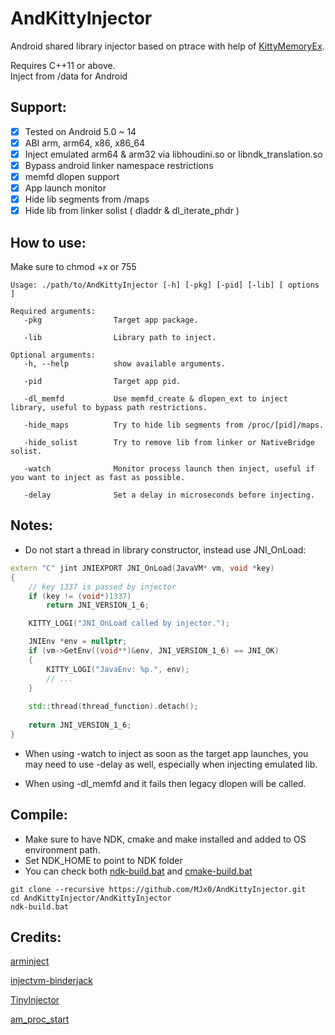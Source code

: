 # AndKittyInjector

Android shared library injector based on ptrace with help of [KittyMemoryEx](https://github.com/MJx0/KittyMemoryEx).

Requires C++11 or above.</br>
Inject from /data for Android

<h2> Support: </h2>

- [x] Tested on Android 5.0  ~ 14
- [x] ABI arm, arm64, x86, x86_64
- [x] Inject emulated arm64 & arm32 via libhoudini.so or libndk_translation.so
- [x] Bypass android linker namespace restrictions
- [x] memfd dlopen support
- [x] App launch monitor
- [x] Hide lib segments from /maps
- [x] Hide lib from linker solist ( dladdr & dl_iterate_phdr )

<h2> How to use: </h2>

Make sure to chmod +x or 755

```text
Usage: ./path/to/AndKittyInjector [-h] [-pkg] [-pid] [-lib] [ options ]

Required arguments:
   -pkg                Target app package.
   
   -lib                Library path to inject.

Optional arguments:
   -h, --help          show available arguments.
   
   -pid                Target app pid.
   
   -dl_memfd           Use memfd_create & dlopen_ext to inject library, useful to bypass path restrictions.

   -hide_maps          Try to hide lib segments from /proc/[pid]/maps.

   -hide_solist        Try to remove lib from linker or NativeBridge solist.
   
   -watch              Monitor process launch then inject, useful if you want to inject as fast as possible.
   
   -delay              Set a delay in microseconds before injecting.
   ```

<h2>Notes: </h2>

- Do not start a thread in library constructor, instead use JNI_OnLoad:

```cpp
extern "C" jint JNIEXPORT JNI_OnLoad(JavaVM* vm, void *key)
{
    // key 1337 is passed by injector
    if (key != (void*)1337)
        return JNI_VERSION_1_6;

    KITTY_LOGI("JNI_OnLoad called by injector.");

    JNIEnv *env = nullptr;
    if (vm->GetEnv((void**)&env, JNI_VERSION_1_6) == JNI_OK)
    {
        KITTY_LOGI("JavaEnv: %p.", env);
        // ...
    }
    
    std::thread(thread_function).detach();
    
    return JNI_VERSION_1_6;
}
```

- When using -watch to inject as soon as the target app launches, you may need to use -delay as well, especially when injecting emulated lib.

- When using -dl_memfd and it fails then legacy dlopen will be called.

<h2> Compile: </h2>

- Make sure to have NDK, cmake and make installed and added to OS environment path.
- Set NDK_HOME to point to NDK folder
- You can check both [ndk-build.bat](AndKittyInjector/ndk-build.bat) and [cmake-build.bat](AndKittyInjector/cmake-build.bat)

```shell
git clone --recursive https://github.com/MJx0/AndKittyInjector.git
cd AndKittyInjector/AndKittyInjector
ndk-build.bat
```

<h2>Credits: </h2>

[arminject](https://github.com/evilsocket/arminject)

[injectvm-binderjack](https://github.com/Chainfire/injectvm-binderjack)

[TinyInjector](https://github.com/shunix/TinyInjector)

[am_proc_start](https://gist.github.com/vvb2060/a3d40084cd9273b65a15f8a351b4eb0e#file-am_proc_start-cpp)
